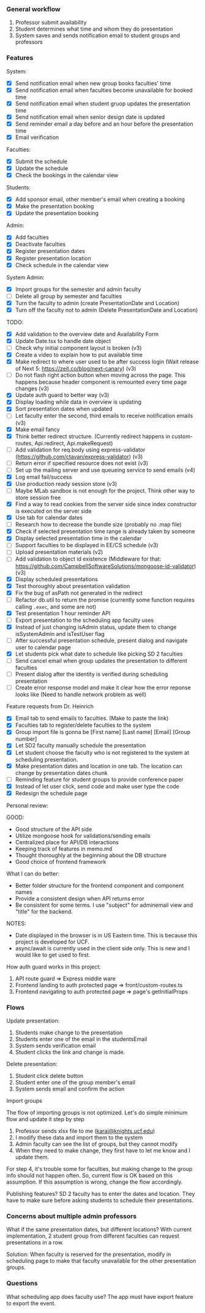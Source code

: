 ### General workflow

1. Professor submit availability
2. Student determines what time and whom they do presentation
3. System saves and sends notification email to student groups and professors

### Features

System: 

- [x] Send notification email when new group books faculties' time
- [x] Send notification email when faculties become unavailable for booked time
- [x] Send notification email when student gruop updates the presentation time
- [x] Send notification email when senior design date is updated
- [x] Send reminder email a day before and an hour before the presentation time
- [x] Email verification

Faculties:

- [x] Submit the schedule
- [x] Update the schedule
- [x] Check the bookings in the calendar view

Students:

- [x] Add sponsor email, other member's email when creating a booking
- [x] Make the presentation booking
- [x] Update the presentation booking

Admin:

- [x] Add faculties
- [x] Deactivate faculties
- [x] Register presentation dates
- [x] Register presentation location
- [x] Check schedule in the calendar view

System Admin:

- [x] Import groups for the semester and admin faculty
- [ ] Delete all group by semester and faculties
- [x] Turn the faculty to admin (create PresentationDate and Location)
- [x] Turn off the faculty not to admin (Delete PresentationDate and Location)

TODO:

- [x] Add validation to the overview date and Availability Form
- [x] Update Date.tsx to handle date object
- [ ] Check why initial component layout is broken (v3)
- [x] Create a video to explain how to put available time
- [x] Make redirect to where user used to be after success login (Wait release of Next 5: https://zeit.co/blog/next-canary) (v3)
- [ ] Do not flash right action button when moving across the page. This happens because header component is remounted every time page changes (v3)
- [x] Update auth guard to better way (v3)
- [x] Display loading while data in overview is updating
- [x] Sort presentation dates when updated
- [ ] Let faculty enter the second, third emails to receive notification emails (v3)
- [x] Make email fancy
- [x] Think better redirect structure. (Currently redirect happens in custom-routes, Api.redirect, Api.makeRequest)
- [ ] Add validation for req.body using express-validator (https://github.com/ctavan/express-validator) (v3)
- [ ] Return error if specified resource does not exist (v3)
- [ ] Set up the mailing server and use queueing service to send emails (v4)
- [x] Log email fail/success
- [x] Use production ready session store (v3)
- [ ] Maybe MLab sandbox is not enough for the project. Think other way to store session free
- [x] Find a way to read cookies from the server side since index constructor is executed on the server side
- [x] Use tab for calendar dates
- [ ] Research how to decrease the bundle size (probably no .map file)
- [x] Check if selected presentation time range is already taken by someone
- [x] Display selected presentation time in the calendar
- [ ] Support faculties to be displayed in EE/CS schedule (v3)
- [ ] Upload presentation materials (v2)
- [ ] Add validation to object id existence (Middleware for that: https://github.com/CampbellSoftwareSolutions/mongoose-id-validator) (v3)
- [x] Display scheduled presentations
- [x] Test thoroughly about presentation validation
- [x] Fix the bug of asPath not generated in the redirect
- [ ] Refactor db.util to return the promise (currently some function requires calling `.exec`, and some are not)
- [x] Test presentation 1 hour reminder API
- [ ] Export presentation to the scheduling app faculty uses
- [x] Instead of just changing isAdmin status, update them to change isSystemAdmin and isTestUser flag
- [ ] After successful presentation schedule, present dialog and navigate user to calendar page
- [x] Let students pick what date to schedule like picking SD 2 faculties
- [ ] Send cancel email when group updates the presentation to different faculties
- [ ] Present dialog after the identity is verified during scheduling presentation
- [ ] Create error response model and make it clear how the error reponse looks like (Need to handle network problem as well)

Feature requests from Dr. Heinrich

- [x] Email tab to send emails to faculties. (Make <LINK></LINK>to paste the link)
- [x] Faculties tab to register/delete faculties to the system
- [x] Group import file is gonna be [First name] [Last name] [Email] [Group number]
- [x] Let SD2 faculty manually schedule the presentation
- [x] Let student choose the faculty who is not registered to the system at scheduling presentation. 
- [x] Make presentation dates and location in one tab. The location can change by presentation dates chunk
- [ ] Reminding feature for student groups to provide conference paper
- [x] Instead of let user click, send code and make user type the code
- [x] Redesign the schedule page

Personal review:

GOOD: 

- Good structure of the API side
- Utilize mongoose hook for validations/sending emails
- Centralized place for API/DB interactions
- Keeping track of features in memo.md
- Thought thoroughly at the beginning about the DB structure
- Good choice of frontend framework

What I can do better:

- Better folder structure for the frontend component and component names
- Provide a consistent design when API returns error
- Be consistent for some terms. I use "subject" for adminemail view and "title" for the backend. 

NOTES:

* Date displayed in the browser is in US Eastern time. This is because this project is developed for UCF.
* async/await is currently used in the client side only. This is new and I would like to get used to first.

How auth guard works in this project:

1. API route guard => Express middle ware
2. Frontend landing to auth protected page => front/custom-routes.ts
3. Frontend navigating to auth protected page => page's getInitialProps

### Flows

Update presentation:

1. Students make change to the presentation
2. Students enter one of the email in the studentsEmail
3. System sends verification email
4. Student clicks the link and change is made. 

Delete presentation:

1. Student click delete button
2. Student enter one of the group member's email
3. System sends email and confirm the action

Import groups

The flow of importing groups is not optimized. Let's do simple minimum flow and update it step by step

1. Professor sends xlsx file to me (karai@knights.ucf.edu)
2. I modify these data and import them to the system
3. Admin faculty can see the list of groups, but they cannot modify
4. When they need to make change, they first have to let me know and I update them.

For step 4, it's trouble some for faculties, but making change to the group info should not happen often. So, current flow is OK based on this assumption.
If this assumption is wrong, change the flow accordingly.

Publishing features?
SD 2 faculty has to enter the dates and location. They have to make sure before asking students to schedule their presentations.

### Concerns about multiple admin professors

What if the same presentation dates, but different locations?
With current implementation, 2 student group from different faculties can request presentations in a row. 

Solution: When faculty is reserved for the presentation, modify in scheduling page to make that faculty unavailable for the other presentation groups.

### Questions

What scheduling app does faculty use? The app must have export feature to export the event.